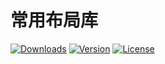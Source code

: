 # 常用布局库

<p align="left">
  <a href="https://npmcharts.com/compare/vue?minimal=true"><img src="https://img.shields.io/npm/dm/maxilo-vue-ysz-ui.svg?sanitize=true" alt="Downloads"></a>
  <a href="https://www.npmjs.com/package/vue"><img src="https://img.shields.io/npm/v/maxilo-vue-ysz-ui.svg?sanitize=true" alt="Version"></a>
  <a href="https://www.npmjs.com/package/vue"><img src="https://img.shields.io/npm/l/maxilo-vue-ysz-ui.svg?sanitize=true" alt="License"></a>
</p>
